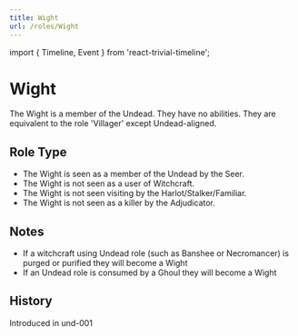 ```yaml
---
title: Wight
url: /roles/Wight
---
```


import { Timeline, Event } from 'react-trivial-timeline';

# Wight

The Wight is a member of the Undead. They have no abilities. They are equivalent to the role 'Villager' except Undead-aligned.

## Role Type

- The Wight is seen as a member of the Undead by the Seer.
- The Wight is not seen as a user of Witchcraft.
- The Wight is not seen visiting by the Harlot/Stalker/Familiar.
- The Wight is not seen as a killer by the Adjudicator.

## Notes

- If a witchcraft using Undead role (such as Banshee or Necromancer) is purged or purified they will become a Wight
- If an Undead role is consumed by a Ghoul they will become a Wight

## History

<Timeline lineColor="white">
  <Event interval="2018-07-17">Introduced in und-001</Event>
</Timeline>
